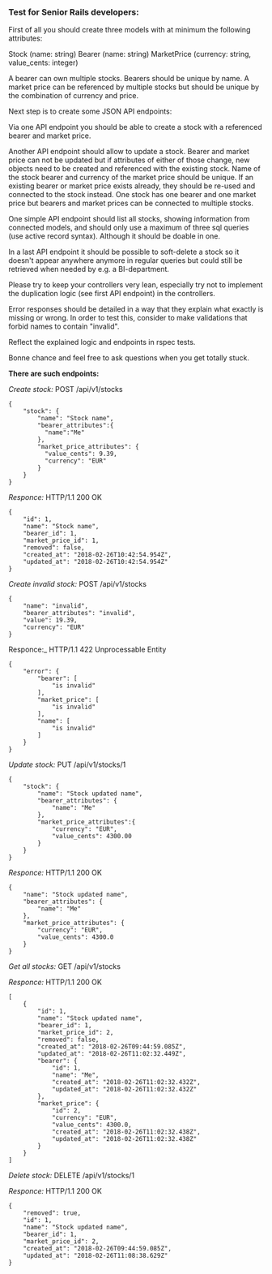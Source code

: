 ### Test for Senior Rails developers:

First of all you should create three models with at minimum the following attributes:

Stock (name: string)
Bearer (name: string)
MarketPrice (currency: string, value_cents: integer)

A bearer can own multiple stocks. Bearers should be unique by name. A market price can be referenced by multiple stocks but should be unique by the combination of currency and price.

Next step is to create some JSON API endpoints:

Via one API endpoint you should be able to create a stock with a referenced bearer and market price.

Another API endpoint should allow to update a stock. Bearer and market price can not be updated but if attributes of either of those change, new objects need to be created and referenced with the existing stock. Name of the stock bearer and currency of the market price should be unique. If an existing bearer or market price exists already, they should be re-used and connected to the stock instead. One stock has one bearer and one market price but bearers and market prices can be connected to multiple stocks.

One simple API endpoint should list all stocks, showing information from connected models, and should only use a maximum of three sql queries (use active record syntax). Although it should be doable in one.

In a last API endpoint it should be possible to soft-delete a stock so it doesn't appear anywhere anymore in regular queries but could still be retrieved when needed by e.g. a BI-department.

Please try to keep your controllers very lean, especially try not to implement the duplication logic (see first API endpoint) in the controllers.

Error responses should be detailed in a way that they explain what exactly is missing or wrong. In order to test this, consider to make validations that forbid names to contain "invalid".

Reflect the explained logic and endpoints in rspec tests.

Bonne chance and feel free to ask questions when you get totally stuck.




**There are such endpoints:**

_Create stock:_ POST /api/v1/stocks

```$xslt
{
	"stock": {
		"name": "Stock name", 
		"bearer_attributes":{
		  "name":"Me"
		}, 
		"market_price_attributes": {
		  "value_cents": 9.39, 
		  "currency": "EUR" 
		}
	}
}
```
_Responce:_ HTTP/1.1 200 OK
```
{
	"id": 1,
	"name": "Stock name",
	"bearer_id": 1,
	"market_price_id": 1,
	"removed": false,
	"created_at": "2018-02-26T10:42:54.954Z",
	"updated_at": "2018-02-26T10:42:54.954Z"
}
```

_Create invalid stock:_ POST /api/v1/stocks

``` 
{
	"name": "invalid", 
	"bearer_attributes": "invalid", 
	"value": 19.39, 
	"currency": "EUR" 
}
```
Responce:_  HTTP/1.1 422 Unprocessable Entity
```
{
	"error": {
		"bearer": [
			"is invalid"
		],
		"market_price": [
			"is invalid"
		],
		"name": [
			"is invalid"
		]
	}
}
```


_Update stock:_ PUT /api/v1/stocks/1

```$xslt
{
	"stock": {
		"name": "Stock updated name",
		"bearer_attributes": {
			"name": "Me"
		},
		"market_price_attributes":{
			"currency": "EUR",
			"value_cents": 4300.00
		}
	}
}
```
_Responce:_ HTTP/1.1 200 OK
```
{
	"name": "Stock updated name",
	"bearer_attributes": {
		"name": "Me"
	},
	"market_price_attributes": {
		"currency": "EUR",
		"value_cents": 4300.0
	}
}
```

_Get all stocks:_ GET /api/v1/stocks

_Responce:_ HTTP/1.1 200 OK
```
[
	{
		"id": 1,
		"name": "Stock updated name",
		"bearer_id": 1,
		"market_price_id": 2,
		"removed": false,
		"created_at": "2018-02-26T09:44:59.085Z",
		"updated_at": "2018-02-26T11:02:32.449Z",
		"bearer": {
			"id": 1,
			"name": "Me",
			"created_at": "2018-02-26T11:02:32.432Z",
			"updated_at": "2018-02-26T11:02:32.432Z"
		},
		"market_price": {
			"id": 2,
			"currency": "EUR",
			"value_cents": 4300.0,
			"created_at": "2018-02-26T11:02:32.438Z",
			"updated_at": "2018-02-26T11:02:32.438Z"
		}
	}
]
```

_Delete stock:_ DELETE /api/v1/stocks/1

_Responce:_ HTTP/1.1 200 OK
```
{
	"removed": true,
	"id": 1,
	"name": "Stock updated name",
	"bearer_id": 1,
	"market_price_id": 2,
	"created_at": "2018-02-26T09:44:59.085Z",
	"updated_at": "2018-02-26T11:08:38.629Z"
}
```